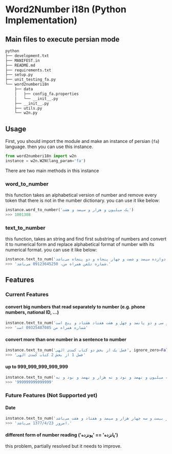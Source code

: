# Word2Number i18n (Python Implementation)

## Main files to execute persian mode

```bash
python
├── development.txt
├── MANIFEST.in
├── README.md
├── requirements.txt
├── setup.py
├── unit_testing_fa.py
└── word2numberi18n
    ├── data
    │   ├── config_fa.properties
    │   └── __init__.py
    ├── __init__.py
    ├── utils.py
    └── w2n.py
```

## Usage

First, you should import the module and make an instance of persian (`fa`) language. then you can use this instance.
```python
from word2numberi18n import w2n
instance = w2n.W2N(lang_param='fa')
```
There are two main methods in this instance

### word_to_number
this function takes an alphabetical version of number and remove every token that there is not in the number dictionary. you can use it like below:
```python
instance.word_to_number('یک میلیون و هزار و سیصد و هشت')
>>> 1001308
```

### text_to_number
this function, takes an string and find first substring of numbers and convert it to numerical form and replace alphabetical format of number with its numerical format. you can use it like below:
```python
instance.text_to_num('شماره تلفن همراه من، صفر نهصد و دوازده سیصد و شصت و چهار پنجاه و دو پنجاه می‌باشد.', ignore_zero=False)
>>> 'شماره تلفن همراه من، 09123645250 می‌باشد.'
```

## Features
### Current Features
#### convert big numbers that read separately to number (e.g. phone numbers, national ID, ...)
```python
instance.text_to_num('شماره همراه من صفر نهصد و سی و دو پانصد و چهل و هشت هفتاد هشتاد و پنج است', ignore_zero=False)
>>> 'شماره همراه من 09325487085 است'
```

#### convert more than one number in a sentence to number
```python
instance.text_to_num('فصل یک از بخش دو کتاب کمدی الهی', ignore_zero=False)
>>> 'فصل 1 از بخش 2 کتاب کمدی الهی'
```
#### up to 999_999_999_999_999
```python
instance.text_to_num('نهصد و نود و نه تریلیون و نهصد و نود و نه میلیارد و نهصد و نود و نه میلیون و نهصد و نود و نه هزار و نهصد و نود و نه', ignore_zero=False)
>>> '999999999999999'
```
### Future Features (Not Supported yet)
#### Date
```python
instance.text_to_num('امروز بیست و سه چهار هزار و سیصد و هفتاد و هفت می‌باشد.', ignore_zero=False)
>>> 'امروز 1377/4/23 می‌باشد.'
```

#### different form of number reading ('پانزده' == 'پونزده')
this problem, partially resolved but it needs to improve.
